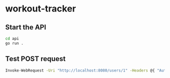 # workout-tracker

## Start the API
  ```bash
  cd api
  go run .
  ```
## Test POST request
```bash
Invoke-WebRequest -Uri "http://localhost:8080/users/1" -Headers @{ "Authorization" = "Token" } -Method "POST"
```